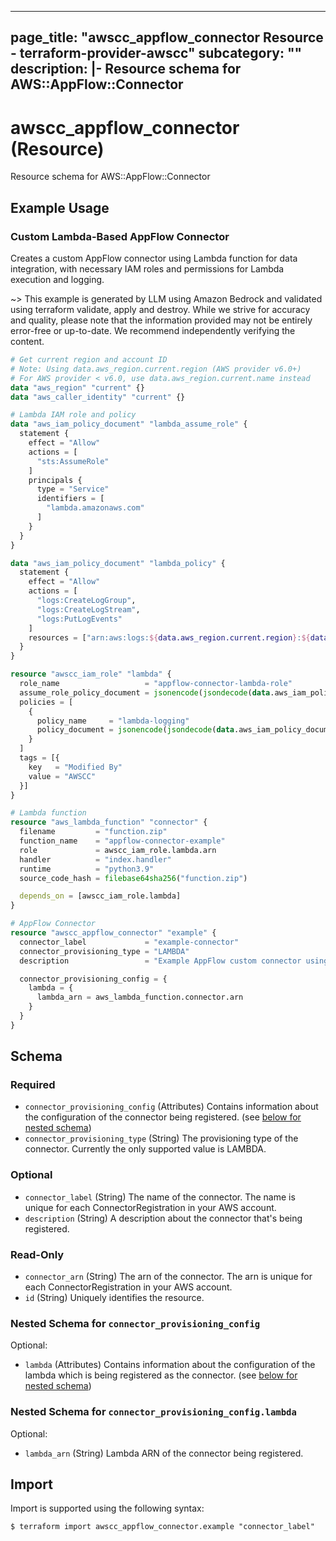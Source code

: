 
---
page_title: "awscc_appflow_connector Resource - terraform-provider-awscc"
subcategory: ""
description: |-
  Resource schema for AWS::AppFlow::Connector
---

# awscc_appflow_connector (Resource)

Resource schema for AWS::AppFlow::Connector

## Example Usage

### Custom Lambda-Based AppFlow Connector

Creates a custom AppFlow connector using Lambda function for data integration, with necessary IAM roles and permissions for Lambda execution and logging.

~> This example is generated by LLM using Amazon Bedrock and validated using terraform validate, apply and destroy. While we strive for accuracy and quality, please note that the information provided may not be entirely error-free or up-to-date. We recommend independently verifying the content.

```terraform
# Get current region and account ID
# Note: Using data.aws_region.current.region (AWS provider v6.0+)
# For AWS provider < v6.0, use data.aws_region.current.name instead
data "aws_region" "current" {}
data "aws_caller_identity" "current" {}

# Lambda IAM role and policy
data "aws_iam_policy_document" "lambda_assume_role" {
  statement {
    effect = "Allow"
    actions = [
      "sts:AssumeRole"
    ]
    principals {
      type = "Service"
      identifiers = [
        "lambda.amazonaws.com"
      ]
    }
  }
}

data "aws_iam_policy_document" "lambda_policy" {
  statement {
    effect = "Allow"
    actions = [
      "logs:CreateLogGroup",
      "logs:CreateLogStream",
      "logs:PutLogEvents"
    ]
    resources = ["arn:aws:logs:${data.aws_region.current.region}:${data.aws_caller_identity.current.account_id}:*"]
  }
}

resource "awscc_iam_role" "lambda" {
  role_name                   = "appflow-connector-lambda-role"
  assume_role_policy_document = jsonencode(jsondecode(data.aws_iam_policy_document.lambda_assume_role.json))
  policies = [
    {
      policy_name     = "lambda-logging"
      policy_document = jsonencode(jsondecode(data.aws_iam_policy_document.lambda_policy.json))
    }
  ]
  tags = [{
    key   = "Modified By"
    value = "AWSCC"
  }]
}

# Lambda function
resource "aws_lambda_function" "connector" {
  filename         = "function.zip"
  function_name    = "appflow-connector-example"
  role             = awscc_iam_role.lambda.arn
  handler          = "index.handler"
  runtime          = "python3.9"
  source_code_hash = filebase64sha256("function.zip")

  depends_on = [awscc_iam_role.lambda]
}

# AppFlow Connector
resource "awscc_appflow_connector" "example" {
  connector_label             = "example-connector"
  connector_provisioning_type = "LAMBDA"
  description                 = "Example AppFlow custom connector using Lambda"

  connector_provisioning_config = {
    lambda = {
      lambda_arn = aws_lambda_function.connector.arn
    }
  }
}
```

<!-- schema generated by tfplugindocs -->
## Schema

### Required

- `connector_provisioning_config` (Attributes) Contains information about the configuration of the connector being registered. (see [below for nested schema](#nestedatt--connector_provisioning_config))
- `connector_provisioning_type` (String) The provisioning type of the connector. Currently the only supported value is LAMBDA.

### Optional

- `connector_label` (String) The name of the connector. The name is unique for each ConnectorRegistration in your AWS account.
- `description` (String) A description about the connector that's being registered.

### Read-Only

- `connector_arn` (String) The arn of the connector. The arn is unique for each ConnectorRegistration in your AWS account.
- `id` (String) Uniquely identifies the resource.

<a id="nestedatt--connector_provisioning_config"></a>
### Nested Schema for `connector_provisioning_config`

Optional:

- `lambda` (Attributes) Contains information about the configuration of the lambda which is being registered as the connector. (see [below for nested schema](#nestedatt--connector_provisioning_config--lambda))

<a id="nestedatt--connector_provisioning_config--lambda"></a>
### Nested Schema for `connector_provisioning_config.lambda`

Optional:

- `lambda_arn` (String) Lambda ARN of the connector being registered.

## Import

Import is supported using the following syntax:

```shell
$ terraform import awscc_appflow_connector.example "connector_label"
```
